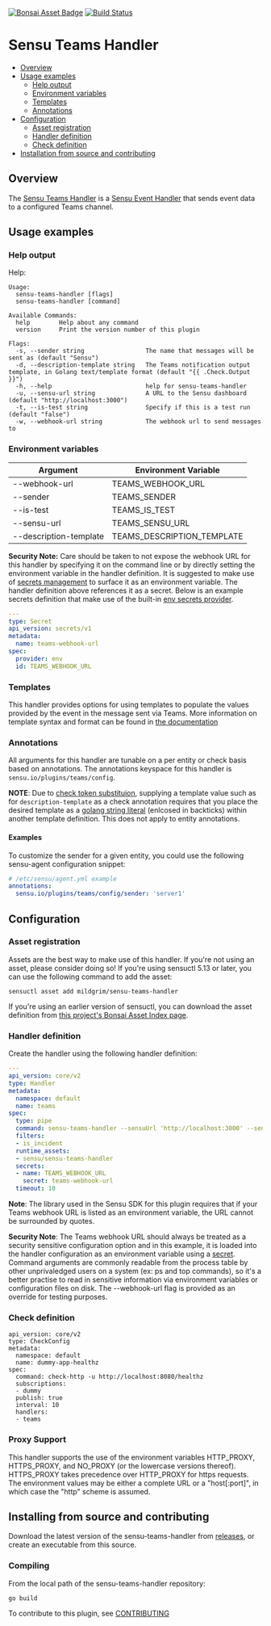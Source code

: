 [![Bonsai Asset Badge](https://img.shields.io/badge/Sensu%20Teams%20Handler-Download%20Me-brightgreen.svg?colorB=89C967&logo=sensu)](https://bonsai.sensu.io/assets/mildgrim/sensu-teams-handler) [![Build Status](https://app.travis-ci.com/mildgrim/sensu-teams-handler.svg?branch=main)](https://app.travis-ci.com/mildgrim/sensu-teams-handler)

# Sensu Teams Handler

- [Overview](#overview)
- [Usage examples](#usage-examples)
  - [Help output](#help-output)
  - [Environment variables](#environment-variables)
  - [Templates](#templates)
  - [Annotations](#annotations)
- [Configuration](#configuration)
  - [Asset registration](#asset-registration)
  - [Handler definition](#handler-definition)
  - [Check definition](#check-definition)
- [Installation from source and contributing](#installation-from-source-and-contributing)

## Overview


The [Sensu Teams Handler][0] is a [Sensu Event Handler][3] that sends event data
to a configured Teams channel.

## Usage examples

### Help output

Help:

```
Usage:
  sensu-teams-handler [flags]
  sensu-teams-handler [command]

Available Commands:
  help        Help about any command
  version     Print the version number of this plugin

Flags:
  -s, --sender string                 The name that messages will be sent as (default "Sensu")
  -d, --description-template string   The Teams notification output template, in Golang text/template format (default "{{ .Check.Output }}")
  -h, --help                          help for sensu-teams-handler
  -u, --sensu-url string              A URL to the Sensu dashboard (default "http://localhost:3000")
  -t, --is-test string                Specify if this is a test run (default "false")
  -w, --webhook-url string            The webhook url to send messages to
```

### Environment variables

|Argument               |Environment Variable       |
|-----------------------|---------------------------|
|--webhook-url          |TEAMS_WEBHOOK_URL          |
|--sender               |TEAMS_SENDER               |
|--is-test              |TEAMS_IS_TEST              |
|--sensu-url            |TEAMS_SENSU_URL            |
|--description-template |TEAMS_DESCRIPTION_TEMPLATE |


**Security Note:** Care should be taken to not expose the webhook URL for this handler by specifying it
on the command line or by directly setting the environment variable in the handler definition.  It is
suggested to make use of [secrets management][7] to surface it as an environment variable.  The
handler definition above references it as a secret.  Below is an example secrets definition that make
use of the built-in [env secrets provider][8].

```yml
---
type: Secret
api_version: secrets/v1
metadata:
  name: teams-webhook-url
spec:
  provider: env
  id: TEAMS_WEBHOOK_URL
```

### Templates

This handler provides options for using templates to populate the values
provided by the event in the message sent via Teams. More information on
template syntax and format can be found in [the documentation][9]


### Annotations

All arguments for this handler are tunable on a per entity or check basis based
on annotations. The annotations keyspace for this handler is
`sensu.io/plugins/teams/config`.

**NOTE**: Due to [check token substituion][10], supplying a template value such
as for `description-template` as a check annotation requires that you place the
desired template as a [golang string literal][11] (enlcosed in backticks)
within another template definition.  This does not apply to entity annotations.

#### Examples

To customize the sender for a given entity, you could use the following
sensu-agent configuration snippet:

```yml
# /etc/sensu/agent.yml example
annotations:
  sensu.io/plugins/teams/config/sender: 'server1'
```

## Configuration

### Asset registration

Assets are the best way to make use of this handler. If you're not using an asset, please consider doing so! If you're using sensuctl 5.13 or later, you can use the following command to add the asset:

`sensuctl asset add mildgrim/sensu-teams-handler`

If you're using an earlier version of sensuctl, you can download the asset
definition from [this project's Bonsai Asset Index
page][6].

### Handler definition

Create the handler using the following handler definition:

```yml
---
api_version: core/v2
type: Handler
metadata:
  namespace: default
  name: teams
spec:
  type: pipe
  command: sensu-teams-handler --sensuUrl 'http://localhost:3000' --sender 'Sensu'
  filters:
  - is_incident
  runtime_assets:
  - sensu/sensu-teams-handler
  secrets:
  - name: TEAMS_WEBHOOK_URL
    secret: teams-webhook-url
  timeout: 10
```
**Note**: The library used in the Sensu SDK for this plugin requires that if your Teams webhook URL is listed as an environment variable, the URL cannot be surrounded by quotes. 

**Security Note**: The Teams webhook URL should always be treated as a security
sensitive configuration option and in this example, it is loaded into the
handler configuration as an environment variable using a [secret][5]. Command
arguments are commonly readable from the process table by other unprivaledged
users on a system (ex: ps and top commands), so it's a better practise to read
in sensitive information via environment variables or configuration files on
disk. The --webhook-url flag is provided as an override for testing purposes.

### Check definition

```
api_version: core/v2
type: CheckConfig
metadata:
  namespace: default
  name: dummy-app-healthz
spec:
  command: check-http -u http://localhost:8080/healthz
  subscriptions:
  - dummy
  publish: true
  interval: 10
  handlers:
  - teams
```

### Proxy Support

This handler supports the use of the environment variables HTTP_PROXY,
HTTPS_PROXY, and NO_PROXY (or the lowercase versions thereof). HTTPS_PROXY takes
precedence over HTTP_PROXY for https requests.  The environment values may be
either a complete URL or a "host[:port]", in which case the "http" scheme is assumed.

## Installing from source and contributing

Download the latest version of the sensu-teams-handler from [releases][4],
or create an executable from this source.

### Compiling

From the local path of the sensu-teams-handler repository:
```
go build
```

To contribute to this plugin, see [CONTRIBUTING](https://github.com/sensu/sensu-go/blob/master/CONTRIBUTING.md)

[0]: https://github.com/mildgrim/sensu-teams-handler
[1]: https://github.com/sensu/sensu-go
[3]: https://docs.sensu.io/sensu-go/latest/reference/handlers/#how-do-sensu-handlers-work
[4]: https://github.com/sensu/sensu-teams-handler/releases
[5]: https://docs.sensu.io/sensu-go/latest/reference/secrets/
[6]: https://bonsai.sensu.io/assets/mildgrim/sensu-teams-handler
[7]: https://docs.sensu.io/sensu-go/latest/guides/secrets-management/
[8]: https://docs.sensu.io/sensu-go/latest/guides/secrets-management/#use-env-for-secrets-management
[9]: https://docs.sensu.io/sensu-go/latest/observability-pipeline/observe-process/handler-templates/
[10]: https://docs.sensu.io/sensu-go/latest/observability-pipeline/observe-schedule/checks/#check-token-substitution
[11]: https://golang.org/ref/spec#String_literals
